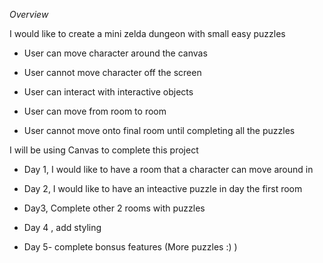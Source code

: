  
 *Overview* 
 
 I would like to create a mini zelda dungeon with small easy puzzles

- User can move character around the canvas

- User cannot move character off the screen

- User can interact with interactive objects

- User can move from room to room

- User cannot move onto final room until completing all the puzzles


I will be using Canvas to complete this project


- Day 1, I would like to have a room that a character can move around in 

- Day 2, I would like to have an inteactive puzzle in day the first room

- Day3, Complete other 2 rooms with puzzles 

- Day 4 , add styling 

- Day 5- complete bonsus features (More puzzles :) )

